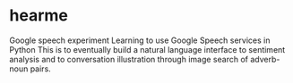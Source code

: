 # hearme
Google speech experiment
Learning to use Google Speech services in Python
This is to eventually build a natural language interface to sentiment
analysis and to conversation illustration through image search of
adverb-noun pairs.
